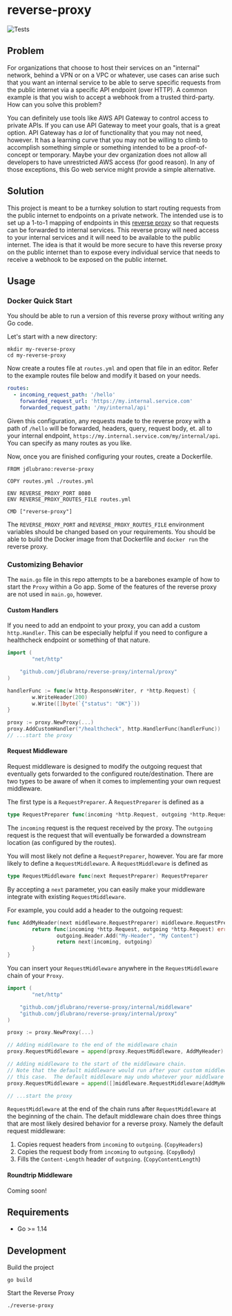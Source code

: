 # reverse-proxy

![Tests](https://github.com/jdlubrano/reverse-proxy/workflows/Tests/badge.svg)

## Problem

For organizations that choose to host their services on an "internal" network,
behind a VPN or on a VPC or whatever, use cases can arise such that you want
an internal service to be able to serve specific requests from the public
internet via a specific API endpoint (over HTTP).  A common example is that you
wish to accept a webhook from a trusted third-party.  How can you solve this
problem?

You can definitely use tools like AWS API Gateway to control access to private
APIs.  If you can use API Gateway to meet your goals, that is a great option.
API Gateway has _a lot_ of functionality that you may not need, however.  It
has a learning curve that you may not be willing to climb to accomplish
something simple or something intended to be a proof-of-concept or temporary.
Maybe your dev organization does not allow all developers to have unrestricted
AWS access (for good reason).  In any of those exceptions, this Go web service
might provide a simple alternative.

## Solution

This project is meant to be a turnkey solution to start routing requests from
the public internet to endpoints on a private network.  The intended use is to
set up a 1-to-1 mapping of endpoints in this
[reverse proxy](https://www.cloudflare.com/learning/cdn/glossary/reverse-proxy/)
so that requests can be forwarded to internal services.  This reverse proxy
will need access to your internal services and it will need to be available
to the public internet.  The idea is that it would be more secure to have this
reverse proxy on the public internet than to expose every individual service
that needs to receive a webhook to be exposed on the public internet.

## Usage

### Docker Quick Start

You should be able to run a version of this reverse proxy without writing any
Go code.

Let's start with a new directory:

```
mkdir my-reverse-proxy
cd my-reverse-proxy
```

Now create a routes file at `routes.yml` and open that file in an editor.
Refer to the example routes file below and modify it based on your needs.

```yaml
routes:
  - incoming_request_path: '/hello'
    forwarded_request_url: 'https://my.internal.service.com'
    forwarded_request_path: '/my/internal/api'
```

Given this configuration, any requests made to the reverse proxy with a path
of `/hello` will be forwarded, headers, query, request body, et. all to your
internal endpoint, `https://my.internal.service.com/my/internal/api`.  You can
specify as many routes as you like.

Now, once you are finished configuring your routes, create a Dockerfile.

```
FROM jdlubrano:reverse-proxy

COPY routes.yml ./routes.yml

ENV REVERSE_PROXY_PORT 8080
ENV REVERSE_PROXY_ROUTES_FILE routes.yml

CMD ["reverse-proxy"]
```

The `REVERSE_PROXY_PORT` and `REVERSE_PROXY_ROUTES_FILE` environment variables
should be changed based on your requirements.  You should be able to build the
Docker image from that Dockerfile and `docker run` the reverse proxy.

### Customizing Behavior

The `main.go` file in this repo attempts to be a barebones example of how to
start the `Proxy` within a Go app.  Some of the features of the reverse proxy
are not used in `main.go`, however.

#### Custom Handlers

If you need to add an endpoint to your proxy, you can add a custom `http.Handler`.
This can be especially helpful if you need to configure a healthcheck endpoint
or something of that nature.

```go
import (
        "net/http"

	"github.com/jdlubrano/reverse-proxy/internal/proxy"
)

handlerFunc := func(w http.ResponseWriter, r *http.Request) {
        w.WriteHeader(200)
        w.Write([]byte(`{"status": "OK"}`))
}

proxy := proxy.NewProxy(...)
proxy.AddCustomHandler("/healthcheck", http.HandlerFunc(handlerFunc))
// ...start the proxy
```

#### Request Middleware

Request middleware is designed to modify the outgoing request that eventually
gets forwarded to the configured route/destination.  There are two types to
be aware of when it comes to implementing your own request middleware.

The first type is a `RequestPreparer`.  A `RequestPreparer` is defined as a

```go
type RequestPreparer func(incoming *http.Request, outgoing *http.Request) error
```

The `incoming` request is the request received by the proxy.  The `outgoing`
request is the request that will eventually be forwarded a downstream location
(as configured by the routes).

You will most likely not define a `RequestPreparer`, however.  You are far
more likely to define a `RequestMiddleware`.  A `RequestMiddleware` is defined
as

```go
type RequestMiddleware func(next RequestPreparer) RequestPreparer
```

By accepting a `next` parameter, you can easily make your middleware integrate
with existing `RequestMiddleware`.

For example, you could add a header to the outgoing request:

```go
func AddMyHeader(next middleware.RequestPreparer) middleware.RequestPreparer {
        return func(incoming *http.Request, outgoing *http.Request) error {
                outgoing.Header.Add("My-Header", "My Content")
                return next(incoming, outgoing)
        }
}
```

You can insert your `RequestMiddleware` anywhere in the `RequestMiddleware`
chain of your `Proxy`.

```go
import (
        "net/http"

	"github.com/jdlubrano/reverse-proxy/internal/middleware"
	"github.com/jdlubrano/reverse-proxy/internal/proxy"
)

proxy := proxy.NewProxy(...)

// Adding middleware to the end of the middleware chain
proxy.RequestMiddleware = append(proxy.RequestMiddleware, AddMyHeader)

// Adding middleware to the start of the middleware chain.
// Note that the default middleware would run after your custom middleware in
// this case.  The default middleware may undo whatever your middlware is doing.
proxy.RequestMiddleware = append([]middleware.RequestMiddleware{AddMyHeader}, ...proxy.RequestMiddleware)

// ...start the proxy
```

`RequestMiddleware` at the end of the chain runs after `RequestMiddleware` at
the beginning of the chain.  The default middleware chain does three things
that are most likely desired behavior for a reverse proxy.  Namely the default
request middleware:

1. Copies request headers from `incoming` to `outgoing`. (`CopyHeaders`)
2. Copies the request body from `incoming` to `outgoing`. (`CopyBody`)
3. Fills the `Content-Length` header of `outgoing`. (`CopyContentLength`)

#### Roundtrip Middleware

Coming soon!

## Requirements

* Go >= 1.14

## Development

Build the project
```
go build
```

Start the Reverse Proxy
```
./reverse-proxy
```
